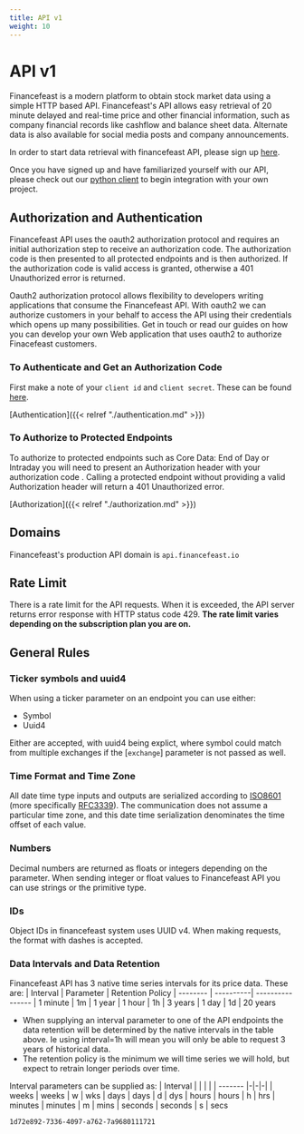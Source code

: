 ```yaml
---
title: API v1
weight: 10
---
```

# API v1
Financefeast is a modern platform to obtain stock market data using a simple HTTP based API. Financefeast's
API allows easy retrieval of 20 minute delayed and real-time price and other financial information, such as company
financial records like cashflow and balance sheet data. Alternate data is also available for social media posts and
company announcements.

In order to start data retrieval with financefeast API, please sign up
[here](https://identity.financefeast.io/account/signup).

Once you have signed up and have familiarized yourself with our API, please
check out our [python client](https://github.com/financefeast/python_client)
to begin integration with your own project.

## Authorization and Authentication

Financefeast API uses the oauth2 authorization protocol and requires an initial authorization step to receive an authorization code. 
The authorization code is then presented to all protected endpoints and is then authorized. 
If the authorization code is valid access is granted, otherwise a 401 Unauthorized error is returned.

Oauth2 authorization protocol allows flexibility to developers writing applications that consume the Financefeast API. 
With oauth2 we can authorize customers in your behalf to access the API using their credentials which opens up many possibilities. 
Get in touch or read our guides on how you can develop your own Web application that uses oauth2 to authorize Finacefeast customers.

### To Authenticate and Get an Authorization Code

First make a note of your `client id` and `client secret`. These can be found [here](https://customer.financefeast.io). 

[Authentication]({{< relref "./authentication.md" >}})

### To Authorize to Protected Endpoints

To authorize to protected endpoints such as Core Data: End of Day or Intraday you will need to present an Authorization header with your authorization code . 
Calling a protected endpoint without providing a valid Authorization header will return a 401 Unauthorized error.

[Authorization]({{< relref "./authorization.md" >}})

## Domains
Financefeast's production API domain is `api.financefeast.io`

## Rate Limit
There is a rate limit for the API requests.  When it is exceeded, the API
server returns error response with HTTP status code 429.  **The rate limit varies depending on the
subscription plan you are on.**

## General Rules

### Ticker symbols and uuid4
When using a ticker parameter on an endpoint you can use either:
* Symbol
* Uuid4

Either are accepted, with uuid4 being explict, where symbol could match from multiple exchanges if the [`exchange`] parameter is not passed
as well.

### Time Format and Time Zone
All date time type inputs and outputs are serialized according to
[ISO8601](https://www.iso.org/iso-8601-date-and-time-format.html)
(more specifically [RFC3339](https://tools.ietf.org/html/rfc3339)).  The
communication does not assume a particular time zone, and this date time
serialization denominates the time offset of each value.

### Numbers
Decimal numbers are returned as floats or integers depending on the parameter. When sending integer or float values
to Financefeast API you can use strings or the primitive type.

### IDs
Object IDs in financefeast system uses UUID v4.  When making requests, the format
with dashes is accepted.

### Data Intervals and Data Retention
Financefeast API has 3 native time series intervals for its price data. These are:
| Interval | Parameter | Retention Policy
| -------- | ----------| ----------------
| 1 minute | 1m        | 1 year
| 1 hour   | 1h        | 3 years
| 1 day    | 1d        | 20 years

* When supplying an interval parameter to one of the API endpoints the data retention will be determined by the native intervals
in the table above. Ie using interval=1h will mean you will only be able to request 3 years of historical data.
* The retention policy is the minimum we will time series we will hold, but expect to retrain longer periods over time. 

Interval parameters can be supplied as:
| Interval | | | |
| -------  |-|-|-|
| weeks    | weeks | w | wks
| days     | days  | d | dys
| hours    | hours | h | hrs
| minutes  | minutes | m | mins
| seconds  | seconds | s | secs


```
1d72e892-7336-4097-a762-7a9680111721
```
